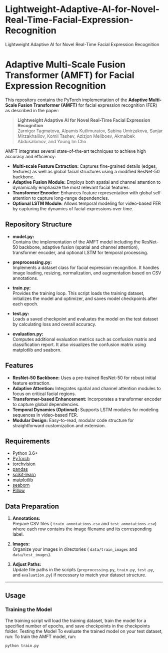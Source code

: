 # Lightweight-Adaptive-AI-for-Novel-Real-Time-Facial-Expression-Recognition
Lightweight Adaptive AI for Novel Real-Time Facial Expression Recognition
# Adaptive Multi-Scale Fusion Transformer (AMFT) for Facial Expression Recognition

This repository contains the PyTorch implementation of the **Adaptive Multi-Scale Fusion Transformer (AMFT)** for facial expression recognition (FER) as described in the paper:

> **Lightweight Adaptive AI for Novel Real-Time Facial Expression Recognition**  
> Zarnigor Tagmatova, Alpamis Kutlimuratov, Sabina Umirzakova, Sanjar Mirzakhalilov, Komil Tashev, Azizjon Meliboev, Akmalbek Abdusalomov, and Young Im Cho

AMFT integrates several state-of-the-art techniques to achieve high accuracy and efficiency:
- **Multi-scale Feature Extraction:** Captures fine-grained details (edges, textures) as well as global facial structures using a modified ResNet-50 backbone.
- **Adaptive Fusion Module:** Employs both spatial and channel attention to dynamically emphasize the most relevant facial features.
- **Transformer Encoder:** Enhances feature representation with global self-attention to capture long-range dependencies.
- **Optional LSTM Module:** Allows temporal modeling for video-based FER by capturing the dynamics of facial expressions over time.

## Repository Structure

- **model.py:**  
  Contains the implementation of the AMFT model including the ResNet-50 backbone, adaptive fusion (spatial and channel attention), transformer encoder, and optional LSTM for temporal processing.

- **preprocessing.py:**  
  Implements a dataset class for facial expression recognition. It handles image loading, resizing, normalization, and augmentation based on CSV annotations.

- **train.py:**  
  Provides the training loop. This script loads the training dataset, initializes the model and optimizer, and saves model checkpoints after each epoch.

- **test.py:**  
  Loads a saved checkpoint and evaluates the model on the test dataset by calculating loss and overall accuracy.

- **evaluation.py:**  
  Computes additional evaluation metrics such as confusion matrix and classification report. It also visualizes the confusion matrix using matplotlib and seaborn.

## Features

- **ResNet-50 Backbone:** Uses a pre-trained ResNet-50 for robust initial feature extraction.
- **Adaptive Attention:** Integrates spatial and channel attention modules to focus on critical facial regions.
- **Transformer-based Enhancement:** Incorporates a transformer encoder to capture global dependencies.
- **Temporal Dynamics (Optional):** Supports LSTM modules for modeling sequences in video-based FER.
- **Modular Design:** Easy-to-read, modular code structure for straightforward customization and extension.

## Requirements

- Python 3.6+
- [PyTorch](https://pytorch.org/)
- [torchvision](https://pytorch.org/vision/stable/index.html)
- [pandas](https://pandas.pydata.org/)
- [scikit-learn](https://scikit-learn.org/stable/)
- [matplotlib](https://matplotlib.org/)
- [seaborn](https://seaborn.pydata.org/)
- [Pillow](https://python-pillow.org/)
## Data Preparation

1. **Annotations:**  
   Prepare CSV files ( `train_annotations.csv` and `test_annotations.csv`) where each row contains the image filename and its corresponding label.

2. **Images:**  
   Organize your images in directories ( `data/train_images` and `data/test_images`).

3. **Adjust Paths:**  
   Update file paths in the scripts (`preprocessing.py`, `train.py`, `test.py`, and `evaluation.py`) if necessary to match your dataset structure.

---

## Usage

### Training the Model
The training script will load the training dataset, train the model for a specified number of epochs, and save checkpoints in the checkpoints folder.
Testing the Model
To evaluate the trained model on your test dataset, run:
To train the AMFT model, run:

```bash
python train.py



